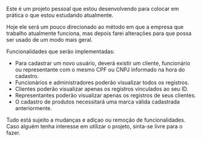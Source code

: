 Este é um projeto pessoal que estou desenvolvendo para colocar em prática o que estou estudando atualmente.

Hoje ele será um pouco direcionado ao método em que a empresa que trabalho atualmente funciona, mas depois farei alterações para que possa ser usado de um modo mais geral.

Funcionalidades que serão implementadas:

  - Para cadastrar um novo usuário, deverá existir um cliente, funcionário ou representante com o mesmo CPF ou CNPJ informado na hora do cadastro.
  - Funcionários e administradores poderão visualizar todos os registros.
  - Clientes poderão visualizar apenas os registros vinculados ao seu ID.
  - Representantes poderão visualizar apenas os registros de seus clientes.
  - O cadastro de produtos necessitará uma marca válida cadastrada anteriormente.
  
Tudo está sujeito a mudanças e adiçao ou remoção de funcionalidades. Caso alguém tenha interesse em utilizar o projeto, sinta-se livre para o fazer.
